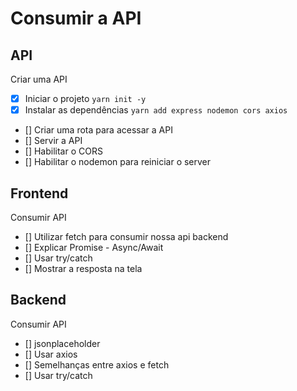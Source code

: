 # Consumir a API

## API

Criar uma API
- [x] Iniciar o projeto `yarn init -y`
- [x] Instalar as dependências `yarn add express nodemon cors axios`
- [] Criar uma rota para acessar a API
- [] Servir a API
- [] Habilitar o CORS
- [] Habilitar o nodemon para reiniciar o server

## Frontend
Consumir API

- [] Utilizar fetch para consumir nossa api backend
- [] Explicar Promise - Async/Await
- [] Usar try/catch
- [] Mostrar a resposta na tela

## Backend
Consumir API

- [] jsonplaceholder
- [] Usar axios
- [] Semelhanças entre axios e fetch
- [] Usar try/catch